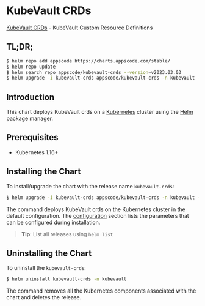 # KubeVault CRDs

[KubeVault CRDs](https://github.com/kubevault) - KubeVault Custom Resource Definitions

## TL;DR;

```bash
$ helm repo add appscode https://charts.appscode.com/stable/
$ helm repo update
$ helm search repo appscode/kubevault-crds --version=v2023.03.03
$ helm upgrade -i kubevault-crds appscode/kubevault-crds -n kubevault --create-namespace --version=v2023.03.03
```

## Introduction

This chart deploys KubeVault crds on a [Kubernetes](http://kubernetes.io) cluster using the [Helm](https://helm.sh) package manager.

## Prerequisites

- Kubernetes 1.16+

## Installing the Chart

To install/upgrade the chart with the release name `kubevault-crds`:

```bash
$ helm upgrade -i kubevault-crds appscode/kubevault-crds -n kubevault --create-namespace --version=v2023.03.03
```

The command deploys KubeVault crds on the Kubernetes cluster in the default configuration. The [configuration](#configuration) section lists the parameters that can be configured during installation.

> **Tip**: List all releases using `helm list`

## Uninstalling the Chart

To uninstall the `kubevault-crds`:

```bash
$ helm uninstall kubevault-crds -n kubevault
```

The command removes all the Kubernetes components associated with the chart and deletes the release.


